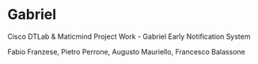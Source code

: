 # Gabriel
Cisco DTLab &amp; Maticmind Project Work - Gabriel Early Notification System

Fabio Franzese, Pietro Perrone, Augusto Mauriello, Francesco Balassone
